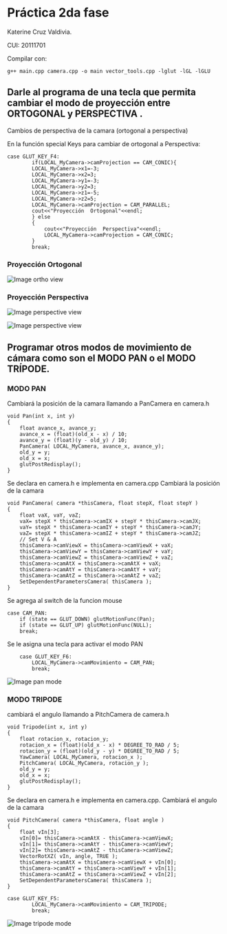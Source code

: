 # Práctica 2da fase 



Katerine Cruz Valdivia.


CUI: 20111701

Compilar con:
```
g++ main.cpp camera.cpp -o main vector_tools.cpp -lglut -lGL -lGLU

```

## Darle al programa de una tecla que permita cambiar el modo de proyección entre ORTOGONAL y PERSPECTIVA .
Cambios de perspectiva de la camara (ortogonal a perspectiva) 

En la función special Keys para cambiar de ortogonal a Perspectiva:

```
case GLUT_KEY_F4:
		if(LOCAL_MyCamera->camProjection == CAM_CONIC){
		LOCAL_MyCamera->x1=-3;
		LOCAL_MyCamera->x2=3;
		LOCAL_MyCamera->y1=-3;
		LOCAL_MyCamera->y2=3;
		LOCAL_MyCamera->z1=-5;
		LOCAL_MyCamera->z2=5;
		LOCAL_MyCamera->camProjection = CAM_PARALLEL;
		cout<<"Proyección  Ortogonal"<<endl;
		} else 
		{
			cout<<"Proyección  Perspectiva"<<endl;	
			LOCAL_MyCamera->camProjection = CAM_CONIC;
		}
		break;  
```
### Proyección Ortogonal

![Image ortho view](https://github.com/katycyta/Computacion-Grafica-2019/blob/master/img/ortho2.png)

### Proyección Perspectiva

![Image perspective view](https://github.com/katycyta/Computacion-Grafica-2019/blob/master/img/perspec1.png)

![Image perspective view](https://github.com/katycyta/Computacion-Grafica-2019/blob/master/img/perspec2.png)


## Programar otros modos de movimiento de cámara como son el MODO PAN o el MODO TRÍPODE.

### MODO PAN


Cambiará la posición de la camara llamando a PanCamera en camera.h
```
void Pan(int x, int y)
{
	float avance_x, avance_y;
	avance_x = (float)(old_x - x) / 10;
	avance_y = (float)(y - old_y) / 10;
	PanCamera( LOCAL_MyCamera, avance_x, avance_y);
	old_y = y;
	old_x = x;
	glutPostRedisplay();
}
```

Se declara en camera.h e implementa en camera.cpp
Cambiará la posición de la camara
```
void PanCamera( camera *thisCamera, float stepX, float stepY )
{
    float vaX, vaY, vaZ;
    vaX= stepX * thisCamera->camIX + stepY * thisCamera->camJX;
    vaY= stepX * thisCamera->camIY + stepY * thisCamera->camJY;
    vaZ= stepX * thisCamera->camIZ + stepY * thisCamera->camJZ;
    // Set V & A
    thisCamera->camViewX = thisCamera->camViewX + vaX;
    thisCamera->camViewY = thisCamera->camViewY + vaY;
    thisCamera->camViewZ = thisCamera->camViewZ + vaZ;
    thisCamera->camAtX = thisCamera->camAtX + vaX;
    thisCamera->camAtY = thisCamera->camAtY + vaY;
    thisCamera->camAtZ = thisCamera->camAtZ + vaZ;
    SetDependentParametersCamera( thisCamera );
}
```

Se agrega al switch de la funcion mouse

```
case CAM_PAN:
	if (state == GLUT_DOWN) glutMotionFunc(Pan);
	if (state == GLUT_UP) glutMotionFunc(NULL);
	break;
```
Se le asigna una tecla para activar el modo PAN
```
	case GLUT_KEY_F6:
		LOCAL_MyCamera->camMovimiento = CAM_PAN;
		break;
```		
		
![Image pan mode](https://github.com/katycyta/Computacion-Grafica-2019/blob/master/img/pan.png)


### MODO TRIPODE 

cambiará el angulo llamando a PitchCamera de camera.h
```		
void Tripode(int x, int y)
{
	float rotacion_x, rotacion_y;
	rotacion_x = (float)(old_x - x) * DEGREE_TO_RAD / 5;
	rotacion_y = (float)(old_y - y) * DEGREE_TO_RAD / 5;
	YawCamera( LOCAL_MyCamera, rotacion_x );
	PitchCamera( LOCAL_MyCamera, rotacion_y );
	old_y = y;
	old_x = x;
	glutPostRedisplay();
}
```	
Se declara en camera.h e implementa en camera.cpp.
Cambiará el angulo de la camara	
```		
void PitchCamera( camera *thisCamera, float angle )
{
    float vIn[3];
    vIn[0]= thisCamera->camAtX - thisCamera->camViewX;
    vIn[1]= thisCamera->camAtY - thisCamera->camViewY;
    vIn[2]= thisCamera->camAtZ - thisCamera->camViewZ;
    VectorRotXZ( vIn, angle, TRUE );
    thisCamera->camAtX = thisCamera->camViewX + vIn[0];
    thisCamera->camAtY = thisCamera->camViewY + vIn[1];
    thisCamera->camAtZ = thisCamera->camViewZ + vIn[2];
    SetDependentParametersCamera( thisCamera );
}
```		

```		
case GLUT_KEY_F5:
		LOCAL_MyCamera->camMovimiento = CAM_TRIPODE;
		break;
```		

![Image tripode mode](https://github.com/katycyta/Computacion-Grafica-2019/blob/master/img/tripode.png)


